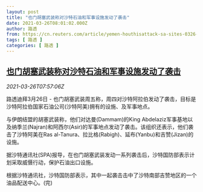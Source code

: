 ```yaml
---
layout: post
title: "也门胡塞武装称对沙特石油和军事设施发动了袭击"
date: 2021-03-26T08:01:02.000Z
author: 路透
from: https://cn.reuters.com/article/yemen-houthisattack-sa-sites-0326-idCNKBS2BI0YQ
tags: [ 路透 ]
categories: [ 路透 ]
---
```

<!--1616745662000-->
[也门胡塞武装称对沙特石油和军事设施发动了袭击](https://cn.reuters.com/article/yemen-houthisattack-sa-sites-0326-idCNKBS2BI0YQ)
------

<div>
<div><i>2021-03-26T07:57:06Z</i></div><p>路透迪拜3月26日 - 也门胡塞武装周五称，周四对沙特阿拉伯发动了袭击，目标是沙特阿拉伯国家石油公司(沙特阿美)拥有的设施、及军事地点。</p><p>与伊朗结盟的胡塞武装称，他们对达曼(Dammam)的King Abdelaziz军事基地以及纳季兰(Najran)和阿西尔(Asir)的军事地点发动了袭击。该组织还表示，他们袭击了沙特阿美在Ras al-Tanura、拉比格(Rabigh)、延布(Yanbu)和吉赞(Jizan)的设施。</p><p>据沙特通讯社(SPA)报导，在也门胡塞武装发动一系列袭击后，沙特国防部表示计划采取威慑行动，保护石油出口设施。</p><p>根据沙特通讯社，沙特国防部表示，其中一起袭击击中了沙特南部吉赞地区的一个油品配送中心。(完)</p>
</div>
